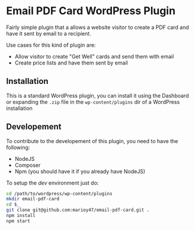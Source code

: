 # Email PDF Card WordPress Plugin

Fairly simple plugin that a allows a website visitor to create a PDF card and have it sent by email to a recipient.

Use cases for this kind of plugin are:

- Allow visitor to create "Get Well" cards and send them with email
- Create price lists and have them sent by email 

## Installation

This is a standard WordPress plugin, you can install it using the Dashboard or expanding the `.zip` file in the `wp-content/plugins` dir of a WordPress installation

## Developement

To contribute to the developement of this plugin, you need to have the following:

- NodeJS
- Composer
- Npm (you should have it if you already have NodeJS)

To setup the _dev_ environment just do:

```bash
cd /path/to/wordpress/wp-content/plugins
mkdir email-pdf-card
cd $_
git clone git@github.com:marioy47/email-pdf-card.git .
npm install
npm start
```

